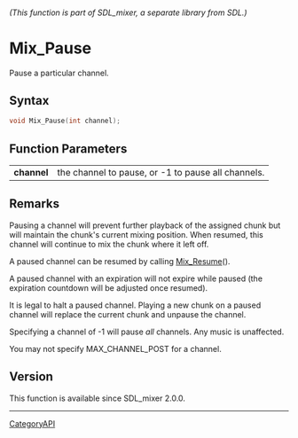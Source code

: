 ###### (This function is part of SDL_mixer, a separate library from SDL.)
# Mix_Pause

Pause a particular channel.

## Syntax

```c
void Mix_Pause(int channel);

```

## Function Parameters

|                 |                                                    |
| --------------- | -------------------------------------------------- |
| **channel**     | the channel to pause, or -1 to pause all channels. |

## Remarks

Pausing a channel will prevent further playback of the assigned chunk but
will maintain the chunk's current mixing position. When resumed, this
channel will continue to mix the chunk where it left off.

A paused channel can be resumed by calling [Mix_Resume](Mix_Resume.md)().

A paused channel with an expiration will not expire while paused (the
expiration countdown will be adjusted once resumed).

It is legal to halt a paused channel. Playing a new chunk on a paused
channel will replace the current chunk and unpause the channel.

Specifying a channel of -1 will pause _all_ channels. Any music is
unaffected.

You may not specify MAX_CHANNEL_POST for a channel.

## Version

This function is available since SDL_mixer 2.0.0.

----
[CategoryAPI](CategoryAPI.md)
